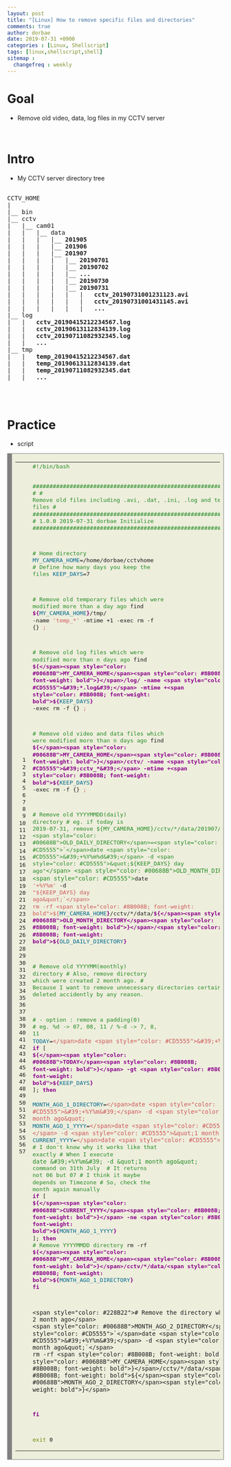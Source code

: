 ```yaml
---
layout: post
title: "[Linux] How to remove specific files and directories"
comments: true
author: dorbae
date: 2019-07-31 +0900
categories : [Linux, Shellscript]
tags: [linux,shellscript,shell]
sitemap :
  changefreq : weekly
---
```


# Goal
* Remove old video, data, log files in my CCTV server

<br/>

# Intro
* My CCTV server directory tree

<pre>

CCTV_HOME
|
|__ bin
|__ cctv
|   |__ cam01
|   |   |__ data
|   |   |   |__ <b>201905</b>
|   |   |   |__ <b>201906</b>
|   |   |   |__ <b>201907</b>
|   |   |   |   |__ <b>20190701</b>
|   |   |   |   |__ <b>20190702</b>
|   |   |   |   |__ <b>...</b>
|   |   |   |   |__ <b>20190730</b>
|   |   |   |   |__ <b>20190731</b>
|   |   |   |   |   |   <b>cctv_20190731001231123.avi</b>
|   |   |   |   |   |   <b>cctv_20190731001431145.avi</b>
|   |   |   |   |   |   <b>...</b>
|__ log
|   |   <b>cctv_20190415212234567.log</b>
|   |   <b>cctv_20190613112834139.log</b>
|   |   <b>cctv_20190711082932345.log</b>
|   |   <b>...</b>
|__ tmp
|   |   <b>temp_20190415212234567.dat</b>
|   |   <b>temp_20190613112834139.dat</b>
|   |   <b>temp_20190711082932345.dat</b>
|   |   <b>...</b>

</pre>

<br />

# Practice

* script

<div markdown="1" style="background: #eeeedd; overflow:auto;width:auto;border:solid gray;border-width:.1em .1em .1em .8em;padding:.2em .6em;"><table><tr><td><pre style="margin: 0; line-height: 125%"> 1
 2
 3
 4
 5
 6
 7
 8
 9
10
11
12
13
14
15
16
17
18
19
20
21
22
23
24
25
26
27
28
29
30
31
32
33
34
35
36
37
38
39
40
41
42
43
44
45
46
47
48
49
50
51
52
53
54
55
56
57</pre></td><td><pre style="margin: 0; line-height: 125%"><span style="color: #228B22">#!/bin/bash</span>

<span style="color: #228B22">###########################################################################</span>
<span style="color: #228B22">#</span>
<span style="color: #228B22"># Remove old files including .avi, .dat, .ini, .log and temporary files</span>
<span style="color: #228B22">#</span>
<span style="color: #228B22">###########################################################################</span>
<span style="color: #228B22"># 1.0.0  2019-07-31  dorbae    Initialize</span>
<span style="color: #228B22">###########################################################################</span>

<span style="color: #228B22"># Home directory</span>
<span style="color: #00688B">MY_CAMERA_HOME</span>=/home/dorbae/cctvhome
<span style="color: #228B22"># Define how many days you keep the files</span>
<span style="color: #00688B">KEEP_DAYS</span>=7

<span style="color: #228B22"># Remove old temporary files which were modified more than a day ago</span>
find <span style="color: #8B008B; font-weight: bold">${</span><span style="color: #00688B">MY_CAMERA_HOME</span><span style="color: #8B008B; font-weight: bold">}</span>/tmp/ -name <span style="color: #CD5555">&#39;temp_*&#39;</span> -mtime +1 -exec rm -f {} <span style="color: #CD5555">\;</span>

<span style="color: #228B22"># Remove old log files which were modified more than n days ago</span>
find <span style="color: #8B008B; font-weight: bold">${</span><span style="color: #00688B">MY_CAMERA_HOME</span><span style="color: #8B008B; font-weight: bold">}</span>/log/ -name <span style="color: #CD5555">&#39;*.log&#39;</span> -mtime +<span style="color: #8B008B; font-weight: bold">${</span><span style="color: #00688B">KEEP_DAYS</span><span style="color: #8B008B; font-weight: bold">}</span> -exec rm -f {} <span style="color: #CD5555">\;</span>

<span style="color: #228B22"># Remove old video and data files which were modified more than n days ago</span>
find <span style="color: #8B008B; font-weight: bold">${</span><span style="color: #00688B">MY_CAMERA_HOME</span><span style="color: #8B008B; font-weight: bold">}</span>/cctv/ -name <span style="color: #CD5555">&#39;cctv_*&#39;</span> -mtime +<span style="color: #8B008B; font-weight: bold">${</span><span style="color: #00688B">KEEP_DAYS</span><span style="color: #8B008B; font-weight: bold">}</span> -exec rm -f {} <span style="color: #CD5555">\;</span>

<span style="color: #228B22"># Remove old YYYYMMDD(daily) directory</span>
<span style="color: #228B22"># eg. if today is 2019-07-31, remove ${MY_CAMERA_HOME}/cctv/*/data/201907/20190724</span>
<span style="color: #00688B">OLD_DAILY_DIRECTORY</span>=<span style="color: #CD5555">`</span>date <span style="color: #CD5555">&#39;+%Y%m%d&#39;</span> -d <span style="color: #CD5555">&quot;${KEEP_DAYS} day ago&quot;`</span>
<span style="color: #00688B">OLD_MONTH_DIRECTORY</span>=<span style="color: #CD5555">`</span>date <span style="color: #CD5555">&#39;+%Y%m&#39;</span> -d <span style="color: #CD5555">&quot;${KEEP_DAYS} day ago&quot;`</span>
rm -rf <span style="color: #8B008B; font-weight: bold">${</span><span style="color: #00688B">MY_CAMERA_HOME</span><span style="color: #8B008B; font-weight: bold">}</span>/cctv/*/data/<span style="color: #8B008B; font-weight: bold">${</span><span style="color: #00688B">OLD_MONTH_DIRECTORY</span><span style="color: #8B008B; font-weight: bold">}</span>/<span style="color: #8B008B; font-weight: bold">${</span><span style="color: #00688B">OLD_DAILY_DIRECTORY</span><span style="color: #8B008B; font-weight: bold">}</span>

<span style="color: #228B22"># Remove old YYYYMM(monthly) directory</span>
<span style="color: #228B22"># Also, remove directory which were created 2 month ago.</span>
<span style="color: #228B22"># Because I want to remove unnecessary directories certainly if it was not deleted accidently by any reason.</span>

<span style="color: #228B22"># - option : remove a padding(0)</span>
<span style="color: #228B22"># eg. %d -&gt; 07, 08, 11 / %-d -&gt; 7, 8, 11</span>
<span style="color: #00688B">TODAY</span>=<span style="color: #CD5555">`</span>date <span style="color: #CD5555">&#39;+%-d&#39;`</span>
<span style="color: #8B008B; font-weight: bold">if</span> [ <span style="color: #8B008B; font-weight: bold">${</span><span style="color: #00688B">TODAY</span><span style="color: #8B008B; font-weight: bold">}</span> -gt <span style="color: #8B008B; font-weight: bold">${</span><span style="color: #00688B">KEEP_DAYS</span><span style="color: #8B008B; font-weight: bold">}</span> ]; <span style="color: #8B008B; font-weight: bold">then</span>
<span style="color: #8B008B; font-weight: bold">    </span><span style="color: #00688B">MONTH_AGO_1_DIRECTORY</span>=<span style="color: #CD5555">`</span>date <span style="color: #CD5555">&#39;+%Y%m&#39;</span> -d <span style="color: #CD5555">&quot;1 month ago&quot;`</span>
    <span style="color: #00688B">MONTH_AGO_1_YYYY</span>=<span style="color: #CD5555">`</span>date <span style="color: #CD5555">&#39;+%Y&#39;</span> -d <span style="color: #CD5555">&quot;1 month ago&quot;`</span>
    <span style="color: #00688B">CURRENT_YYYY</span>=<span style="color: #CD5555">`</span>date <span style="color: #CD5555">&#39;+%Y&#39;`</span>
    <span style="color: #228B22"># I don&#39;t know why it works like that exactly</span>
    <span style="color: #228B22"># When I execute `date &#39;+%Y%m&#39; -d &quot;1 month ago&quot;` command on 31th July </span>
    <span style="color: #228B22"># It returns not 06 but 07</span>
    <span style="color: #228B22"># I think it maybe depends on Timezone</span>
    <span style="color: #228B22"># So, check the month again manually</span>
    <span style="color: #8B008B; font-weight: bold">if</span> [ <span style="color: #8B008B; font-weight: bold">${</span><span style="color: #00688B">CURRENT_YYYY</span><span style="color: #8B008B; font-weight: bold">}</span> -ne <span style="color: #8B008B; font-weight: bold">${</span><span style="color: #00688B">MONTH_AGO_1_YYYY</span><span style="color: #8B008B; font-weight: bold">}</span> ]; <span style="color: #8B008B; font-weight: bold">then</span>
        <span style="color: #228B22"># Remove YYYYMMDD directory</span>
        rm -rf <span style="color: #8B008B; font-weight: bold">${</span><span style="color: #00688B">MY_CAMERA_HOME</span><span style="color: #8B008B; font-weight: bold">}</span>/cctv/*/data/<span style="color: #8B008B; font-weight: bold">${</span><span style="color: #00688B">MONTH_AGO_1_DIRECTORY</span><span style="color: #8B008B; font-weight: bold">}</span>
    <span style="color: #8B008B; font-weight: bold">fi</span>
    
    <span style="color: #228B22"># Remove the directory which were created 2 month ago</span>
    <span style="color: #00688B">MONTH_AGO_2_DIRECTORY</span>=<span style="color: #CD5555">`</span>date <span style="color: #CD5555">&#39;+%Y%m&#39;</span> -d <span style="color: #CD5555">&quot;2 month ago&quot;`</span>
    rm -rf <span style="color: #8B008B; font-weight: bold">${</span><span style="color: #00688B">MY_CAMERA_HOME</span><span style="color: #8B008B; font-weight: bold">}</span>/cctv/*/data/<span style="color: #8B008B; font-weight: bold">${</span><span style="color: #00688B">MONTH_AGO_2_DIRECTORY</span><span style="color: #8B008B; font-weight: bold">}</span>
<span style="color: #8B008B; font-weight: bold">fi</span>

<span style="color: #658b00">exit </span>0
</pre></td></tr></table></div>

